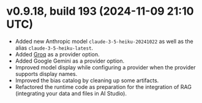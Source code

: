 # v0.9.18, build 193 (2024-11-09 21:10 UTC)
- Added new Anthropic model `claude-3-5-heiku-20241022` as well as the alias `claude-3-5-heiku-latest`.
- Added [Groq](https://console.groq.com/) as a provider option.
- Added Google Gemini as a provider option.
- Improved model display while configuring a provider when the provider supports display names.
- Improved the bias catalog by cleaning up some artifacts.
- Refactored the runtime code as preparation for the integration of RAG (integrating your data and files in AI Studio).